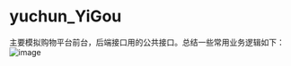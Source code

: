 # yuchun_YiGou
主要模拟购物平台前台，后端接口用的公共接口。总结一些常用业务逻辑如下：
![image](https://user-images.githubusercontent.com/50990679/157458858-9a7f792d-c852-44b9-9043-a4932bd18c9b.png)

